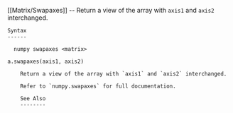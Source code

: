 [[Matrix/Swapaxes]] --     Return a view of the array with `axis1` and `axis2` interchanged.

~~~
Syntax
------

  numpy swapaxes <matrix>

a.swapaxes(axis1, axis2)

    Return a view of the array with `axis1` and `axis2` interchanged.

    Refer to `numpy.swapaxes` for full documentation.

    See Also
    --------
~~~
